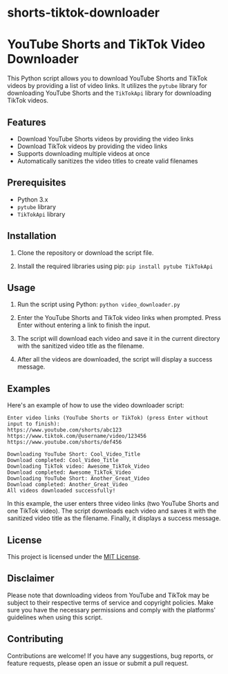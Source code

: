 # shorts-tiktok-downloader

# YouTube Shorts and TikTok Video Downloader

This Python script allows you to download YouTube Shorts and TikTok videos by providing a list of video links. It utilizes the `pytube` library for downloading YouTube Shorts and the `TikTokApi` library for downloading TikTok videos.

## Features

- Download YouTube Shorts videos by providing the video links
- Download TikTok videos by providing the video links
- Supports downloading multiple videos at once
- Automatically sanitizes the video titles to create valid filenames

## Prerequisites

- Python 3.x
- `pytube` library
- `TikTokApi` library

## Installation

1. Clone the repository or download the script file.

2. Install the required libraries using pip:
``` pip install pytube TikTokApi ```

## Usage

1. Run the script using Python:
```python video_downloader.py```
2. Enter the YouTube Shorts and TikTok video links when prompted. Press Enter without entering a link to finish the input.

3. The script will download each video and save it in the current directory with the sanitized video title as the filename.

4. After all the videos are downloaded, the script will display a success message.

## Examples

Here's an example of how to use the video downloader script:
```
Enter video links (YouTube Shorts or TikTok) (press Enter without input to finish):
https://www.youtube.com/shorts/abc123
https://www.tiktok.com/@username/video/123456
https://www.youtube.com/shorts/def456

Downloading YouTube Short: Cool_Video_Title
Download completed: Cool_Video_Title
Downloading TikTok video: Awesome_TikTok_Video
Download completed: Awesome_TikTok_Video
Downloading YouTube Short: Another_Great_Video
Download completed: Another_Great_Video
All videos downloaded successfully!
```

In this example, the user enters three video links (two YouTube Shorts and one TikTok video). The script downloads each video and saves it with the sanitized video title as the filename. Finally, it displays a success message.

## License

This project is licensed under the [MIT License](LICENSE).

## Disclaimer

Please note that downloading videos from YouTube and TikTok may be subject to their respective terms of service and copyright policies. Make sure you have the necessary permissions and comply with the platforms' guidelines when using this script.

## Contributing

Contributions are welcome! If you have any suggestions, bug reports, or feature requests, please open an issue or submit a pull request.
